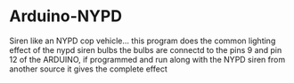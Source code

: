 # Arduino-NYPD
Siren like an NYPD cop vehicle...
this program does the common lighting effect of the nypd siren bulbs 
the bulbs are connectd to the pins 9 and pin 12 of the ARDUINO, if programmed and run along with the NYPD siren from another source it gives the complete effect
 
